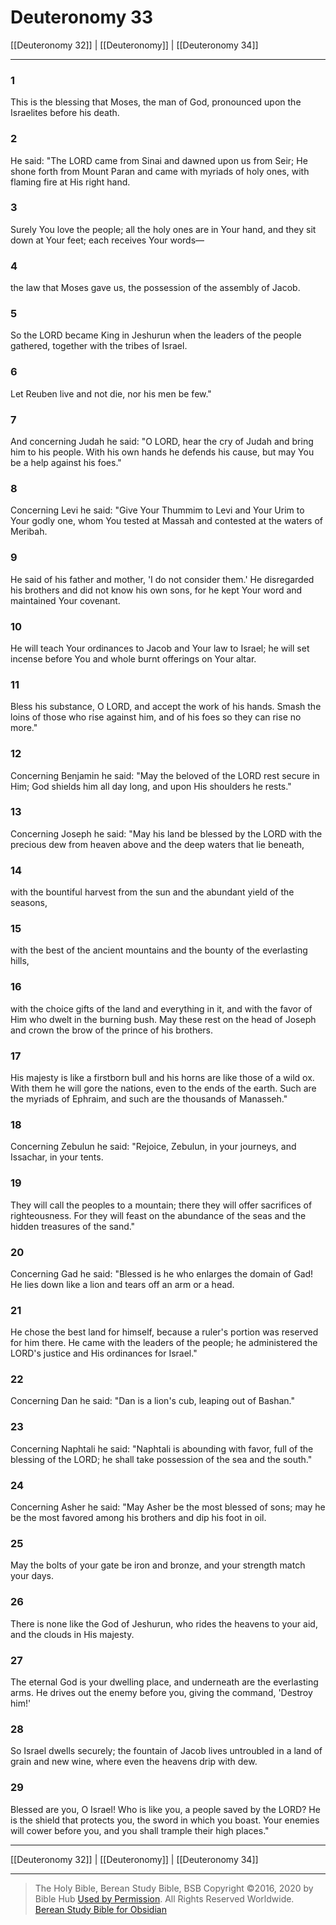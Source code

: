 # Deuteronomy 33

[[Deuteronomy 32]] | [[Deuteronomy]] | [[Deuteronomy 34]]

---

### 1
This is the blessing that Moses, the man of God, pronounced upon the Israelites before his death.

### 2
He said: "The LORD came from Sinai and dawned upon us from Seir; He shone forth from Mount Paran and came with myriads of holy ones, with flaming fire at His right hand.

### 3
Surely You love the people; all the holy ones are in Your hand, and they sit down at Your feet; each receives Your words—

### 4
the law that Moses gave us, the possession of the assembly of Jacob.

### 5
So the LORD became King in Jeshurun when the leaders of the people gathered, together with the tribes of Israel.

### 6
Let Reuben live and not die, nor his men be few."

### 7
And concerning Judah he said: "O LORD, hear the cry of Judah and bring him to his people. With his own hands he defends his cause, but may You be a help against his foes."

### 8
Concerning Levi he said: "Give Your Thummim to Levi and Your Urim to Your godly one, whom You tested at Massah and contested at the waters of Meribah.

### 9
He said of his father and mother, 'I do not consider them.' He disregarded his brothers and did not know his own sons, for he kept Your word and maintained Your covenant.

### 10
He will teach Your ordinances to Jacob and Your law to Israel; he will set incense before You and whole burnt offerings on Your altar.

### 11
Bless his substance, O LORD, and accept the work of his hands. Smash the loins of those who rise against him, and of his foes so they can rise no more."

### 12
Concerning Benjamin he said: "May the beloved of the LORD rest secure in Him; God shields him all day long, and upon His shoulders he rests."

### 13
Concerning Joseph he said: "May his land be blessed by the LORD with the precious dew from heaven above and the deep waters that lie beneath,

### 14
with the bountiful harvest from the sun and the abundant yield of the seasons,

### 15
with the best of the ancient mountains and the bounty of the everlasting hills,

### 16
with the choice gifts of the land and everything in it, and with the favor of Him who dwelt in the burning bush. May these rest on the head of Joseph and crown the brow of the prince of his brothers.

### 17
His majesty is like a firstborn bull and his horns are like those of a wild ox. With them he will gore the nations, even to the ends of the earth. Such are the myriads of Ephraim, and such are the thousands of Manasseh."

### 18
Concerning Zebulun he said: "Rejoice, Zebulun, in your journeys, and Issachar, in your tents.

### 19
They will call the peoples to a mountain; there they will offer sacrifices of righteousness. For they will feast on the abundance of the seas and the hidden treasures of the sand."

### 20
Concerning Gad he said: "Blessed is he who enlarges the domain of Gad! He lies down like a lion and tears off an arm or a head.

### 21
He chose the best land for himself, because a ruler's portion was reserved for him there. He came with the leaders of the people; he administered the LORD's justice and His ordinances for Israel."

### 22
Concerning Dan he said: "Dan is a lion's cub, leaping out of Bashan."

### 23
Concerning Naphtali he said: "Naphtali is abounding with favor, full of the blessing of the LORD; he shall take possession of the sea and the south."

### 24
Concerning Asher he said: "May Asher be the most blessed of sons; may he be the most favored among his brothers and dip his foot in oil.

### 25
May the bolts of your gate be iron and bronze, and your strength match your days.

### 26
There is none like the God of Jeshurun, who rides the heavens to your aid, and the clouds in His majesty.

### 27
The eternal God is your dwelling place, and underneath are the everlasting arms. He drives out the enemy before you, giving the command, 'Destroy him!'

### 28
So Israel dwells securely; the fountain of Jacob lives untroubled in a land of grain and new wine, where even the heavens drip with dew.

### 29
Blessed are you, O Israel! Who is like you, a people saved by the LORD? He is the shield that protects you, the sword in which you boast. Your enemies will cower before you, and you shall trample their high places."

---

[[Deuteronomy 32]] | [[Deuteronomy]] | [[Deuteronomy 34]]

---

> The Holy Bible, Berean Study Bible, BSB
> Copyright &copy;2016, 2020 by Bible Hub
> [Used by Permission](https://berean.bible/terms.htm). All Rights Reserved Worldwide.
> [Berean Study Bible for Obsidian](https://github.com/gapmiss/berean-study-bible-for-obsidian)</small>

